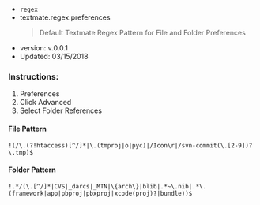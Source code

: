 - ``regex``
- textmate.regex.preferences
	> Default Textmate Regex Pattern for File and Folder Preferences
- version: v.0.0.1
- Updated: 03/15/2018



### Instructions: ###

1. Preferences
1. Click Advanced
1. Select Folder References

#### File Pattern ####
```regex
!(/\.(?!htaccess)[^/]*|\.(tmproj|o|pyc)|/Icon\r|/svn-commit(\.[2-9])?\.tmp)$
```

#### Folder Pattern ####
```regex
!.*/(\.[^/]*|CVS|_darcs|_MTN|\{arch\}|blib|.*~\.nib|.*\.(framework|app|pbproj|pbxproj|xcode(proj)?|bundle))$
```
